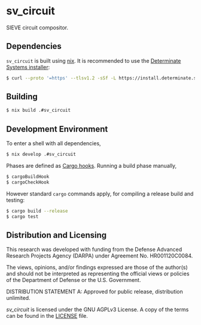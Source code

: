 # sv_circuit

SIEVE circuit compositor.

## Dependencies

`sv_circuit` is built using [nix](https://nixos.wiki/wiki/Nix_package_manager).
It is recommended to use the [Determinate Systems installer](https://determinate.systems/posts/determinate-nix-installer):

```sh
$ curl --proto '=https' --tlsv1.2 -sSf -L https://install.determinate.systems/nix | sh -s -- install
```

## Building

```bash
$ nix build .#sv_circuit
```

## Development Environment

To enter a shell with all dependencies,

```bash
$ nix develop .#sv_circuit
```

Phases are defined as [Cargo hooks](https://github.com/NixOS/nixpkgs/blob/master/doc/languages-frameworks/rust.section.md#hooks-hooks).
Running a build phase manually,

```bash
$ cargoBuildHook
$ cargoCheckHook
```

However standard `cargo` commands apply, for compiling a release build and testing:

```bash
$ cargo build --release
$ cargo test
```

## Distribution and Licensing

This research was developed with funding from the Defense Advanced Research Projects Agency (DARPA) under Agreement No. HR001120C0084.

The views, opinions, and/or findings expressed are those of the author(s) and
should not be interpreted as representing the official views or policies of the
Department of Defense or the U.S. Government.

DISTRIBUTION STATEMENT A: Approved for public release, distribution unlimited.

_sv_circuit_ is licensed under the GNU AGPLv3 License. A copy of the terms can
be found in the [LICENSE](./LICENSE) file.
